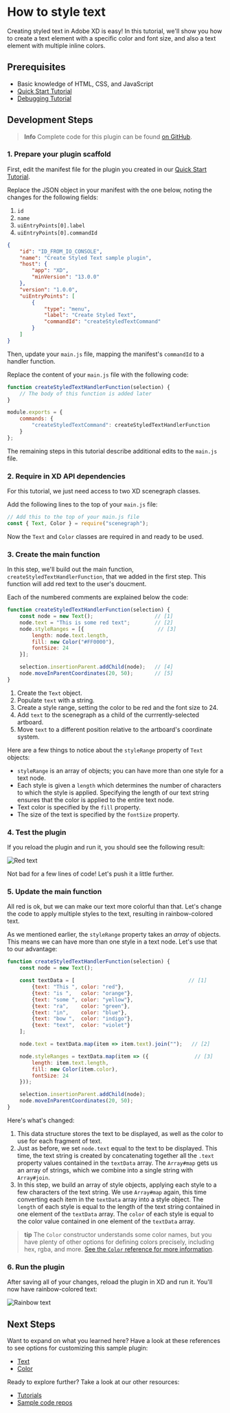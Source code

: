 # How to style text

Creating styled text in Adobe XD is easy! In this tutorial, we'll show you how to create a text element with a specific color and font size, and also a text element with multiple inline colors.


## Prerequisites
- Basic knowledge of HTML, CSS, and JavaScript
- [Quick Start Tutorial](/tutorials/quick-start)
- [Debugging Tutorial](/tutorials/debugging/index.md)

## Development Steps

> **Info**
> Complete code for this plugin can be found [on GitHub](https://github.com/AdobeXD/Plugin-Samples/tree/master/how-to-style-text).

### 1.  Prepare your plugin scaffold

First, edit the manifest file for the plugin you created in our [Quick Start Tutorial](/tutorials/quick-start).

Replace the JSON object in your manifest with the one below, noting the changes for the following fields:

1. `id`
1. `name`
1. `uiEntryPoints[0].label`
1. `uiEntryPoints[0].commandId`

```json
{
    "id": "ID_FROM_IO_CONSOLE",
    "name": "Create Styled Text sample plugin",
    "host": {
        "app": "XD",
        "minVersion": "13.0.0"
    },
    "version": "1.0.0",
    "uiEntryPoints": [
        {
            "type": "menu",
            "label": "Create Styled Text",
            "commandId": "createStyledTextCommand"
        }
    ]
}
```


Then, update your `main.js` file, mapping the manifest's `commandId` to a handler function.

Replace the content of your `main.js` file with the following code:

```js
function createStyledTextHandlerFunction(selection) {
    // The body of this function is added later
}

module.exports = {
    commands: {
        "createStyledTextCommand": createStyledTextHandlerFunction
    }
};
```

The remaining steps in this tutorial describe additional edits to the `main.js` file.


### 2. Require in XD API dependencies

For this tutorial, we just need access to two XD scenegraph classes.

Add the following lines to the top of your `main.js` file:

```js
// Add this to the top of your main.js file
const { Text, Color } = require("scenegraph");
```

Now the `Text` and `Color` classes are required in and ready to be used.


### 3. Create the main function

In this step, we'll build out the main function, `createStyledTextHandlerFunction`, that we added in the first step. This function will add red text to the user's doucment.

Each of the numbered comments are explained below the code:

```js
function createStyledTextHandlerFunction(selection) {
    const node = new Text();                    // [1]
    node.text = "This is some red text";        // [2]
    node.styleRanges = [{                        // [3]
        length: node.text.length,
        fill: new Color("#FF0000"),
        fontSize: 24
    }];

    selection.insertionParent.addChild(node);   // [4]
    node.moveInParentCoordinates(20, 50);       // [5]
}
```

1. Create the `Text` object.
2. Populate `text` with a string.
3. Create a style range, setting the color to be red and the font size to 24.
4. Add `text` to the scenegraph as a child of the currrently-selected artboard.
5. Move `text` to a different position relative to the artboard's coordinate system.

Here are a few things to notice about the `styleRange` property of `Text` objects:
* `styleRange` is an array of objects; you can have more than one style for a text node.
* Each style is given a `length` which determines the number of characters to which the style is applied. Specifying the length of our text string ensures that the color is applied to the entire text node.
* Text color is specified by the `fill` property.
* The size of the text is specified by the `fontSize` property.


### 4. Test the plugin

If you reload the plugin and run it, you should see the following result:

![Red text](/images/red.png)

Not bad for a few lines of code! Let's push it a little further.


### 5. Update the main function

All red is ok, but we can make our text more colorful than that. Let's change the code to apply multiple styles to the text, resulting in rainbow-colored text.

As we mentioned earlier, the `styleRange` property takes an _array_ of objects. This means we can have more than one style in a text node. Let's use that to our advantage:

```js
function createStyledTextHandlerFunction(selection) {
    const node = new Text();

    const textData = [                                     // [1]
    	{text: "This ", color: "red"},
    	{text: "is ",   color: "orange"},
    	{text: "some ", color: "yellow"},
    	{text: "ra",    color: "green"},
    	{text: "in",    color: "blue"},
    	{text: "bow ",  color: "indigo"},
    	{text: "text",  color: "violet"}
    ];

    node.text = textData.map(item => item.text).join("");   // [2]

    node.styleRanges = textData.map(item => ({               // [3]
        length: item.text.length,
        fill: new Color(item.color),
        fontSize: 24
    }));

    selection.insertionParent.addChild(node);
    node.moveInParentCoordinates(20, 50);
}
```

Here's what's changed:

1. This data structure stores the text to be displayed, as well as the color to use for each fragment of text.
1. Just as before, we set `node.text` equal to the text to be displayed. This time, the text string is created by concatenating together all the `.text` property values contained in the `textData` array. The `Array#map` gets us an array of strings, which we combine into a single string with `Array#join`.
1. In this step, we build an array of style objects, applying each style to a few characters of the text string. We use `Array#map` again, this time converting each item in the `textData` array into a style object. The `length` of each style is equal to the length of the text string contained in one element of the `textData` array. The `color` of each style is equal to the color value contained in one element of the `textData` array.

> **tip**
> The `Color` constructor understands some color names, but you have plenty of other options for defining colors precisely, including hex, rgba, and more. [See the `Color` reference for more information](/reference/Color.md).


### 6. Run the plugin

After saving all of your changes, reload the plugin in XD and run it. You'll now have rainbow-colored text:

![Rainbow text](/images/rainbow.png)


## Next Steps

Want to expand on what you learned here? Have a look at these references to see options for customizing this sample plugin:

- [Text](/reference/scenegraph.md#text)
- [Color](/reference/Color.md)


Ready to explore further? Take a look at our other resources:

- [Tutorials](/tutorials)
- [Sample code repos](https://github.com/AdobeXD/plugin-samples)